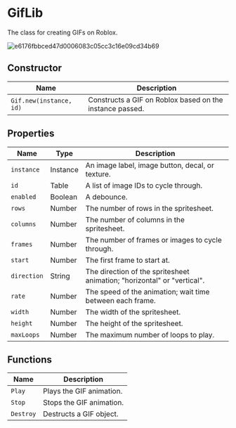 # GifLib
The class for creating GIFs on Roblox.

![e6176fbbced47d0006083c05cc3c16e09cd34b69](https://user-images.githubusercontent.com/44710227/188143280-7fbe5e18-a1b3-4011-a04d-2db7d9099302.gif)

## Constructor
| Name | Description |
| ----------- | ----------- |
| ```Gif.new(instance, id)``` | Constructs a GIF on Roblox based on the instance passed. |

## Properties
| Name | Type | Description |
| ----------- | ----------- | ----------- |
| ```instance``` | Instance | An image label, image button, decal, or texture. |
| ```id``` | Table | A list of image IDs to cycle through. |
| ```enabled``` | Boolean | A debounce. |
| ```rows``` | Number | The number of rows in the spritesheet. |
| ```columns``` | Number | The number of columns in the spritesheet. |
| ```frames``` | Number | The number of frames or images to cycle through. |
| ```start``` | Number | The first frame to start at. |
| ```direction``` | String | The direction of the spritesheet animation; "horizontal" or "vertical". |
| ```rate``` | Number | The speed of the animation; wait time between each frame. |
| ```width``` | Number | The width of the spritesheet. |
| ```height``` | Number | The height of the spritesheet. |
| ```maxLoops``` | Number | The maximum number of loops to play. |

## Functions
| Name | Description |
| ----------- | ----------- |
| ```Play``` | Plays the GIF animation. |
| ```Stop``` | Stops the GIF animation. |
| ```Destroy``` | Destructs a GIF object. |
